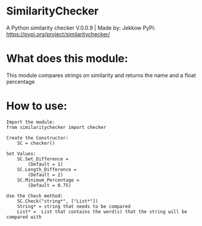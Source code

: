 # SimilarityChecker
A Python similarity checker
V.0.0.9 | Made by: Jekkow
PyPi: https://pypi.org/project/similaritychecker/

# What does this module:
This module compares strings on similarity and returns the name and a float percentage

# How to use:
	Import the module:
	from similaritychecker import checker
	
    Create the Constructor:
        SC = checker()

    Set Values:
        SC.Set_Difference =
            (Default = 1)
        SC.Length_Difference =
            (Default = 2)
        SC.Minimum_Percentage =
            (Default = 0.75)

    Use the Check method:
        SC.Check("string*", ["List*"])
        String* = string that needs to be compared
        List* =  List that contains the word(s) that the string will be compared with
